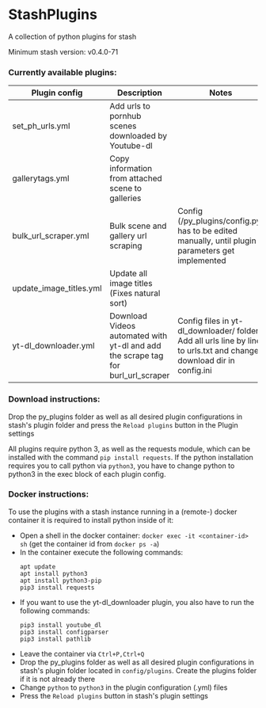 # StashPlugins
A collection of python plugins for stash

Minimum stash version: v0.4.0-71

### Currently available plugins:

| Plugin config           | Description                                                                      | Notes                                                                                                                 |
|-------------------------|----------------------------------------------------------------------------------|-----------------------------------------------------------------------------------------------------------------------|
| set_ph_urls.yml         | Add urls to pornhub scenes downloaded by Youtube-dl                              |                                                                                                                       |
| gallerytags.yml         | Copy information from attached scene to galleries                                |                                                                                                                       |
| bulk_url_scraper.yml    | Bulk scene and gallery url scraping                                              | Config (/py_plugins/config.py) has to be edited manually, until plugin parameters get implemented                     |
| update_image_titles.yml | Update all image titles (Fixes natural sort)                                     |                                                                                                                       |
| yt-dl_downloader.yml    | Download Videos automated with yt-dl and add the scrape tag for burl_url_scraper | Config files in yt-dl_downloader/ folder. Add all urls line by line to urls.txt and change download dir in config.ini |
    
### Download instructions:
Drop the py_plugins folder as well as all desired plugin configurations in stash's plugin folder
and press the `Reload plugins` button in the Plugin settings

All plugins require python 3, as well as the requests module, which can be installed with the command `pip install requests`.
If the python installation requires you to call python via `python3`, you have to change python to python3 in the exec block of each plugin config.


### Docker instructions:
To use the plugins with a stash instance running in a (remote-) docker container it is required to install python inside of it:
- Open a shell in the docker container: `docker exec -it <container-id> sh` (get the container id from `docker ps -a`)
- In the container execute the following commands:
    ```shell
    apt update
    apt install python3
    apt install python3-pip
    pip3 install requests
    
    ```
- If you want to use the yt-dl_downloader plugin, you also have to run the following commands:
  ````shell
  pip3 install youtube_dl
  pip3 install configparser
  pip3 install pathlib
  ````
- Leave the container via `Ctrl+P,Ctrl+Q`
- Drop the py_plugins folder as well as all desired plugin configurations in stash's plugin folder located in `config/plugins`. Create the plugins folder if it is not already there
- Change `python` to `python3` in the plugin configuration (.yml) files
- Press the `Reload plugins` button in stash's plugin settings

